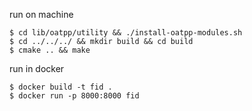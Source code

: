run on machine

```
$ cd lib/oatpp/utility && ./install-oatpp-modules.sh
$ cd ../../../ && mkdir build && cd build
$ cmake .. && make
``` 

run in docker

```
$ docker build -t fid .
$ docker run -p 8000:8000 fid
```